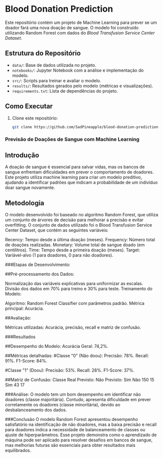 # Blood Donation Prediction

Este repositório contém um projeto de Machine Learning para prever se um doador fará uma nova doação de sangue. O modelo foi construído utilizando Random Forest com dados do *Blood Transfusion Service Center Dataset*.

## Estrutura do Repositório

- `data/`: Base de dados utilizada no projeto.
- `notebooks/`: Jupyter Notebook com a análise e implementação do modelo.
- `src/`: Scripts para treinar e avaliar o modelo.
- `results/`: Resultados gerados pelo modelo (métricas e visualizações).
- `requirements.txt`: Lista de dependências do projeto.

## Como Executar

1. Clone este repositório:
   ```bash
   git clone https://github.com/SadPineapple/blood-donation-prediction.git

### Previsão de Doações de Sangue com Machine Learning

## Introdução
A doação de sangue é essencial para salvar vidas, mas os bancos de sangue enfrentam dificuldades em prever o comportamento de doadores. Este projeto utiliza machine learning para criar um modelo preditivo, ajudando a identificar padrões que indicam a probabilidade de um indivíduo doar sangue novamente.

## Metodologia
O modelo desenvolvido foi baseado no algoritmo Random Forest, que utiliza um conjunto de árvores de decisão para melhorar a precisão e evitar overfitting. O conjunto de dados utilizado foi o Blood Transfusion Service Center Dataset, que contém as seguintes variáveis:

Recency: Tempo desde a última doação (meses).
Frequency: Número total de doações realizadas.
Monetary: Volume total de sangue doado (em centilitros).
Time: Tempo desde a primeira doação (meses).
Target: Variável-alvo (1 para doadores, 0 para não doadores).

###Etapas de Desenvolvimento:

##Pré-processamento dos Dados:

Normalização das variáveis explicativas para uniformizar as escalas.
Divisão dos dados em 70% para treino e 30% para teste.
Treinamento do Modelo:

Algoritmo: Random Forest Classifier com parâmetros padrão.
Métrica principal: Acurácia.

##Avaliação:

Métricas utilizadas: Acurácia, precisão, recall e matriz de confusão.

###Resultados

##Desempenho do Modelo:
Acurácia Geral: 74,2%.

##Métricas detalhadas:
#Classe "0" (Não doou):
Precisão: 78%.
Recall: 91%.
F1-Score: 84%.

#Classe "1" (Doou):
Precisão: 53%.
Recall: 28%.
F1-Score: 37%.

##Matriz de Confusão:
Classe Real	Previsto: Não	Previsto: Sim
Não	150	15
Sim	43	17

###Análise:
O modelo tem um bom desempenho em identificar não doadores (classe majoritária).
Contudo, apresenta dificuldade em prever corretamente os doadores (classe minoritária), devido ao desbalanceamento dos dados.

###Conclusão
O modelo Random Forest apresentou desempenho satisfatório na identificação de não doadores, mas a baixa precisão e recall para doadores indica a necessidade de balanceamento de classes ou ajuste de hiperparâmetros. Esse projeto demonstra como o aprendizado de máquina pode ser aplicado para resolver desafios em bancos de sangue, mas melhorias futuras são essenciais para obter resultados mais equilibrados.
